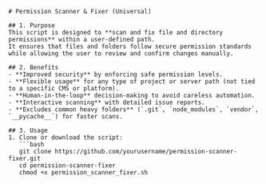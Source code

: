 ```
# Permission Scanner & Fixer (Universal)

## 1. Purpose
This script is designed to **scan and fix file and directory permissions** within a user-defined path.  
It ensures that files and folders follow secure permission standards while allowing the user to review and confirm changes manually.

## 2. Benefits
- **Improved security** by enforcing safe permission levels.
- **Flexible usage** for any type of project or server path (not tied to a specific CMS or platform).
- **Human-in-the-loop** decision-making to avoid careless automation.
- **Interactive scanning** with detailed issue reports.
- **Excludes common heavy folders** (`.git`, `node_modules`, `vendor`, `__pycache__`) for faster scans.

## 3. Usage
1. Clone or download the script:
   ```bash
   git clone https://github.com/yourusername/permission-scanner-fixer.git
   cd permission-scanner-fixer
   chmod +x permission_scanner_fixer.sh
